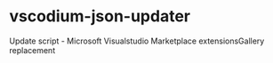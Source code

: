 # vscodium-json-updater
Update script - Microsoft Visualstudio Marketplace extensionsGallery replacement
